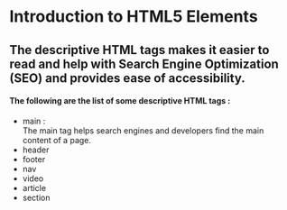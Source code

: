 <h1>Introduction to HTML5 Elements</h1>
<h2>The descriptive HTML tags makes it easier to read and help with Search Engine Optimization (SEO) and provides ease of accessibility. </h2>
 <h4>The following are the list of some descriptive HTML tags : </h4>
  <ul>
    <li>main :</li>
    The main tag helps search engines and developers find the main content of a page. 
    <li>header</li>
    <li>footer</li>
    <li>nav</li>
    <li>video</li>
    <li>article</li>
    <li>section</li>
  </ul>
 
 
